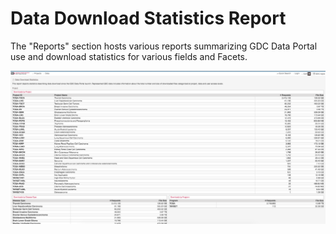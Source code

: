 # Data Download Statistics Report

The "Reports" section hosts various reports summarizing GDC Data Portal use and download statistics for various fields and Facets. 

[![Data Download Statistics Report](images/gdc-data-portal-dl-report.png)](images/gdc-data-portal-dl-report.png "Click to see the full image.")


